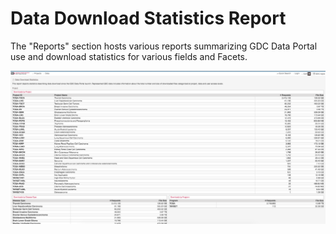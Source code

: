 # Data Download Statistics Report

The "Reports" section hosts various reports summarizing GDC Data Portal use and download statistics for various fields and Facets. 

[![Data Download Statistics Report](images/gdc-data-portal-dl-report.png)](images/gdc-data-portal-dl-report.png "Click to see the full image.")


